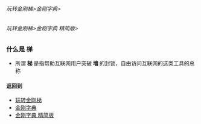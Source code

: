 ###### 玩转金刚梯>金刚字典>
###### 玩转金刚梯>金刚字典 精简版>

### 什么是 梯
- 所谓<Strong> 梯 </Strong>是指帮助互联网用户突破<Strong> 墙 </Strong>的封锁，自由访问互联网的这类工具的总称

#### 返回到
- [玩转金刚梯](https://github.com/a2zitpro/web/blob/master/LadderFree/A.md)
- [金刚字典](https://github.com/a2zitpro/web/blob/master/LadderFree/kkDictionary/KKDictionary.md)
- [金刚字典 精简版](https://github.com/a2zitpro/web/blob/master/LadderFree/kkDictionary/KKDictionaryShortVersion.md)
